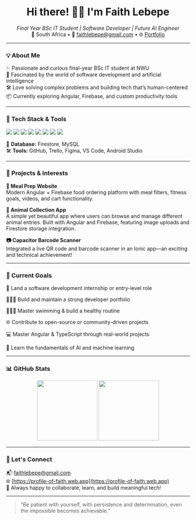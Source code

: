 <!-- Animated waving hand -->
<h1 align="center">Hi there! 👋🏽 I'm Faith Lebepe</h1>

<p align="center">
  <em>Final Year BSc IT Student | Software Developer | Future AI Engineer</em><br/>
  📍 South Africa • 📧 <a href="mailto:faithlebepe@gmail.com">faithlebepe@gmail.com</a> • 🌐 <a href="https://profile-of-faith.web.app">Portfolio</a>
</p>

---

### 💡 About Me

✨ Passionate and curious final-year BSc IT student at NWU  
🧠 Fascinated by the world of software development and artificial intelligence  
🛠️ Love solving complex problems and building tech that’s human-centered  
📦 Currently exploring Angular, Firebase, and custom productivity tools

---

### 🧠 Tech Stack & Tools

<!-- Skill badges with subtle animation using shields.io -->
<p>
  <img src="https://img.shields.io/badge/Java-ED8B00?style=flat&logo=java&logoColor=white"/>
  <img src="https://img.shields.io/badge/C++-00599C?style=flat&logo=c%2B%2B&logoColor=white"/>
  <img src="https://img.shields.io/badge/C%23-68217A?style=flat&logo=c-sharp&logoColor=white"/>
  <img src="https://img.shields.io/badge/SQL-4479A1?style=flat&logo=postgresql&logoColor=white"/>
  <img src="https://img.shields.io/badge/TypeScript-3178C6?style=flat&logo=typescript&logoColor=white"/>
  <img src="https://img.shields.io/badge/Angular-DD0031?style=flat&logo=angular&logoColor=white"/>
  <img src="https://img.shields.io/badge/Firebase-FFCA28?style=flat&logo=firebase&logoColor=black"/>
  <img src="https://img.shields.io/badge/Ionic-3880FF?style=flat&logo=ionic&logoColor=white"/>
</p>

🧰 **Database:** Firestore, MySQL  
🛠️ **Tools:** GitHub, Trello, Figma, VS Code, Android Studio

---

### 🌟 Projects & Interests

**🍱 Meal Prep Website**  
  Modern Angular + Firebase food ordering platform with meal filters, fitness goals, videos, and cart functionality.

 **🐾 Animal Collection App**  
  A simple yet beautiful app where users can browse and manage different animal entries. Built with Angular and Firebase, featuring image uploads and Firestore storage integration.

**📷 Capacitor Barcode Scanner**  
  Integrated a live QR code and barcode scanner in an Ionic app—an exciting and technical achievement!

---

### 🧭 Current Goals

💼 Land a software development internship or entry-level role

🧑🏽‍💻 Build and maintain a strong developer portfolio 

🏊🏽‍♀️ Master swimming & build a healthy routine

🌐 Contribute to open-source or community-driven projects

💻 Master Angular & TypeScript through real-world projects

🤖 Learn the fundamentals of AI and machine learning

---

### 📊 GitHub Stats

<p align="center">
  <img src="https://github-readme-stats.vercel.app/api?username=faithlebepe&show_icons=true&theme=radical&hide_border=true" height="165">
  <img src="https://github-readme-stats.vercel.app/api/top-langs/?username=faithlebepe&layout=compact&theme=radical&hide_border=true" height="165">
</p>

---

### 🤝 Let's Connect

📬 [faithlebepe@gmail.com](mailto:faithlebepe@gmail.com)  
🌐 [https://profile-of-faith.web.app](https://profile-of-faith.web.app)  
💬 Always happy to collaborate, learn, and build meaningful tech!

---

> “Be patient with yourself, with persistence and determination, even the impossible becomes achievable.”

